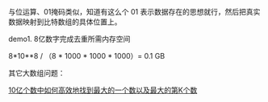 

与位运算、01掩码类似，知道有这么个 01 表示数据存在的思想就行，然后把真实数据映射到比特数组的具体位置上。

demo1. 8亿数字完成去重所需内存空间

8*10**8 / （8 * 1000 * 1000 * 1000）= 0.1 GB


其它大数组问题：

[10亿个数中如何高效地找到最大的一个数以及最大的第K个数](https://github.com/weitingyuk/LeetCode-Notes-Waiting/blob/main/2021-02-17/TopK.md)